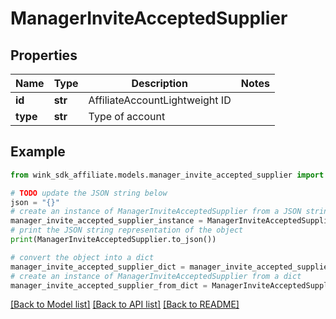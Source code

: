 # ManagerInviteAcceptedSupplier


## Properties

Name | Type | Description | Notes
------------ | ------------- | ------------- | -------------
**id** | **str** | AffiliateAccountLightweight ID | 
**type** | **str** | Type of account | 

## Example

```python
from wink_sdk_affiliate.models.manager_invite_accepted_supplier import ManagerInviteAcceptedSupplier

# TODO update the JSON string below
json = "{}"
# create an instance of ManagerInviteAcceptedSupplier from a JSON string
manager_invite_accepted_supplier_instance = ManagerInviteAcceptedSupplier.from_json(json)
# print the JSON string representation of the object
print(ManagerInviteAcceptedSupplier.to_json())

# convert the object into a dict
manager_invite_accepted_supplier_dict = manager_invite_accepted_supplier_instance.to_dict()
# create an instance of ManagerInviteAcceptedSupplier from a dict
manager_invite_accepted_supplier_from_dict = ManagerInviteAcceptedSupplier.from_dict(manager_invite_accepted_supplier_dict)
```
[[Back to Model list]](../README.md#documentation-for-models) [[Back to API list]](../README.md#documentation-for-api-endpoints) [[Back to README]](../README.md)



